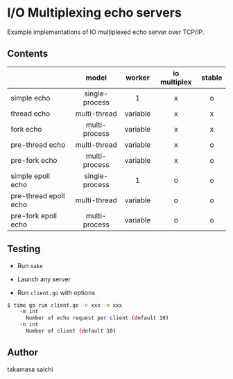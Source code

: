 # I/O Multiplexing echo servers

Example implementations of IO multiplexed echo server over TCP/IP.

## Contents

|                       | model          | worker   | io multiplex | stable |
|-----------------------|:--------------:|:--------:|:------------:|:------:|
| simple echo           | single-process | 1        | x            | o      |
| thread echo           | multi-thread   | variable | x            | x      |
| fork echo             | multi-process  | variable | x            | x      |
| pre-thread echo       | multi-thread   | variable | x            | o      |
| pre-fork echo         | multi-process  | variable | x            | o      |
| simple epoll echo     | single-process | 1        | o            | o      |
| pre-thread epoll echo | multi-thread   | variable | o            | o      |
| pre-fork epoll echo   | multi-process  | variable | o            | o      |

## Testing

- Run `make`

- Launch any server

- Run `client.go` with options

```sh
$ time go run client.go -n xxx -m xxx
    -m int
      Number of echo request per client (default 10)
    -n int
      Number of client (default 10)
```

## Author

takamasa saichi
